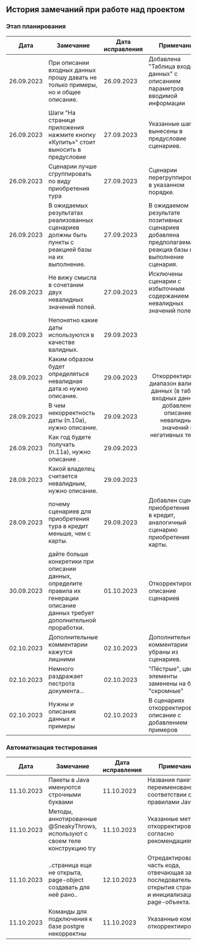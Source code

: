 
## История замечаний при работе над проектом

### Этап планирования

<table>
<thead>
<tr>
<th>Дата</th>
<th>Замечание</th>
<th>Дата исправления</th>
<th>Примечание</th>
</tr>
</thead>

<tbody>

<tr>
<td>26.09.2023</td>
<td>При описании входных данных прошу давать не только примеры, но и общее описание.</td>
<td>26.09.2023</td>
<td>Добавлена "Таблица входных данных" с описанием параметров вводимой информации</td>
</tr>

<tr>
<td>26.09.2023</td>
<td>Шаги "На странице приложения нажмите кнопку «Купить»" стоит выносить в предусловие</td>
<td>27.09.2023</td>
<td>Указанные шаги вынесены в предусловие сценариев.</td>
</tr>

<tr>
<td>26.09.2023</td>
<td>Сценарии лучше сгруппировать по виду приобретения тура</td>
<td>27.09.2023</td>
<td>Сценарии перегруппированы в указанном порядке.</td>
</tr>

<tr>
<td>26.09.2023</td>
<td>В ожидаемых результатах реализованных сценариев должны быть пункты с реакцией базы на их выполнение.</td>
<td>27.09.2023</td>
<td>В ожидаемом результате позитивных сценариев добавлена предполагаемая реакциа базы на выполнение сценария.</td>
</tr>

<tr>
<td>26.09.2023</td>
<td>Не вижу смысла в сочетании двух невалидных значений полей.</td>
<td>27.09.2023</td>
<td>Исключены сценарии с избыточным содержанием невалидных значений полей.</td>
</tr>

<tr>
<td>28.09.2023</td>
<td>Непонятно какие даты используются в качестве валидных.</td>
<td>29.09.2023</td>
<td rowspan=5 align="center">Откорректирован диапазон валидных данных (в таблице входных данных), добавлено описание невалидных значений в негативных тестах.</td>
</tr>

<tr>
<td>28.09.2023</td>
<td>Каким образом будет определяться невалидная дата.ю нужно описание.</td>
<td>29.09.2023</td>
</tr>

<tr>
<td>28.09.2023</td>
<td>В чем некорректность даты (п.10а), нужно описание.</td>
<td>29.09.2023</td>
</tr>

<tr>
<td>28.09.2023</td>
<td>Как год будете получать (п.11а), нужно описание .</td>
<td>29.09.2023</td>
</tr>

<tr>
<td>28.09.2023</td>
<td>Какой владелец считается невалидным, нужно описание.</td>
<td>29.09.2023</td>
</tr>

<tr>
<td>28.09.2023</td>
<td>почему сценариев для приобретения тура в кредит меньше, чем с карты.</td>
<td>29.09.2023</td>
<td>Добавлен сценарий приобретения тура в кредит, аналогичный сценарию приобретения с карты.</td>
</tr>

<tr>
<td>30.09.2023</td>
<td>дайте больше конкретики при описании данных, определите правила их генерации
описание данных требует дополнительной проработки.</td>
<td>01.10.2023</td>
<td>Откорректированно описание сценариев </td>
</tr>

<tr>
<td>02.10.2023</td>
<td>Дополнительные комментарии кажутся лишними</td>
<td>02.10.2023</td>
<td>Дополнительные комментарии убраны из сценариев. </td>
</tr>

<tr>
<td>02.10.2023</td>
<td>Немного раздражает пестрота документа...</td>
<td>02.10.2023</td>
<td>"Пёстрые", цветные элементы заменены на более "скромные" </td>
</tr>

<tr>
<td>02.10.2023</td>
<td>Нужны и описания данных и примеры</td>
<td>02.10.2023</td>
  
<td>В сценариях откорректировано описание с добавлением примеров</td>
</tr>

</tbody>
</table>

### Автоматизация тестирования

<table>
<thead>
<tr>
<th>Дата</th>
<th>Замечание</th>
<th>Дата исправления</th>
<th>Примечание</th>
</tr>
</thead>

<tbody>

<tr>
<td>11.10.2023</td>
<td>Пакеты в Java именуются строчными буквами</td>
<td>11.10.2023</td>
<td>Названия пакетов переименованы в соответствии с правилами Java</td>
</tr>

<tr>
<td>11.10.2023</td>
<td>Методы, аннотированные @SneakyThrows, используют с своем теле конструкцию try</td>
<td>11.10.2023</td>
<td>Указанные методы откорректированы согласно рекомендациям</td>
</tr>

<tr>
<td>11.10.2023</td>
<td>..страница еще не открыта, page-object создавать для неё рано..</td>
<td>12.10.2023</td>
<td>Отредактирована часть кода, отвечающая за последовательность открытия страницы и инициализации page-объекта. </td>
</tr>

<tr>
<td>11.10.2023</td>
<td>Команды для подключения к базе postgre некорректны</td>
<td>11.10.2023</td>
<td>Указанные команды откорректиированы</td>
</tr>

</tbody>
</table>

